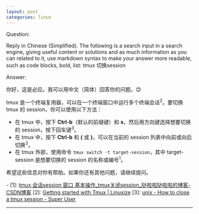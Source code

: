 ```yaml
---
layout: post
categories: linux
---
```

Question:

Reply in Chinese (Simplified).
The following is a search input in a search engine, giving useful content or solutions and as much information as you can related to it, use markdown syntax to make your answer more readable, such as code blocks, bold, list:
tmux 切换session

Answer:

你好，这是必应。我可以用中文（简体）回答你的问题。😊

tmux 是一个终端复用器，可以在一个终端窗口中运行多个终端会话<sup>2</sup>。要切换 tmux 的 session，你可以使用以下方法：

- 在 tmux 中，按下 **Ctrl-b**（默认的前缀键）和 **s**，然后用方向键选择想要切换的 session，按下回车键<sup>3</sup>。
- 在 tmux 中，按下 **Ctrl-b** 和 **(** 或 **)**，可以在当前的 session 列表中向前或向后切换<sup>3</sup>。
- 在 tmux 外部，使用命令 `tmux switch -t target-session`，其中 target-session 是想要切换的 session 的名称或编号<sup>1</sup>。

希望这些信息对你有帮助。如果你还有其他问题，请继续提问。

\-
\[1]: [tmux 会话session 窗口 基本操作_tmux关闭session_哒啦啦哒啦啦的博客-CSDN博客](https://blog.csdn.net/sinat_41217818/article/details/121612992)
\[2]: [Getting started with Tmux | Linuxize](https://linuxize.com/post/getting-started-with-tmux/)
\[3]: [unix - How to close a tmux session - Super User](https://superuser.com/questions/777269/how-to-close-a-tmux-session)

<hr/>

